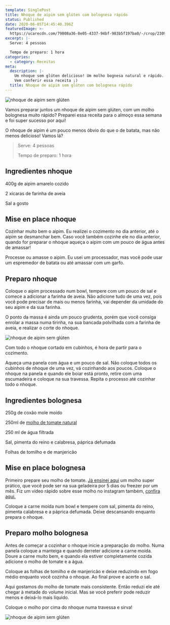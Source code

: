 ```yaml
---
template: SinglePost
title: Nhoque de aipim sem glúten com bolognesa rápido
status: Published
date: 2020-06-05T14:45:40.396Z
featuredImage: >-
  https://ucarecdn.com/79808a36-8e05-4337-94bf-983b5f197ba0/-/crop/2309x1564/0,0/-/preview/
excerpt: |-
  Serve: 4 pessoas 

  Tempo de preparo: 1 hora 
categories:
  - category: Receitas
meta:
  description: |-
    Um nhoque sem glúten delicioso! Um molho bognesa natural e rápido.
    Vem conferir essa receita ;)
  title: Nhoque de aipim sem glúten com bolognesa rápido
---
```

![nhoque de aipim sem glúten](https://ucarecdn.com/c45fefff-1f4b-49e1-8a55-1393bbe52050/)

Vamos preparar juntos um nhoque de aipim sem glúten, com um molho bolognesa muito rápido? Preparei essa receita para o almoço essa semana e foi super sucesso por aqui! 

O nhoque de aipim é um pouco menos óbvio do que o de batata, mas não menos delicioso! Vamos lá? 

> Serve: 4 pessoas 
>
> Tempo de preparo: 1 hora 

## Ingredientes nhoque

400g de aipim amarelo cozido 

2 xícaras de farinha de aveia 

Sal a gosto 

## 

## Mise en place nhoque

Cozinhar muito bem o aipim. Eu realizei o cozimento no dia anterior, até o aipim se desmanchar bem. Caso você também cozinhe ele no dia anterior, quando for preparar o nhoque aqueça o aipim com um pouco de água antes de amassar! 

Processe ou amasse o aipim. Eu usei um processador, mas você pode usar um espremedor de batata ou até amassar com um garfo. 

## Preparo nhoque

Coloque o aipim processado num bowl, tempere com um pouco de sal e comece a adicionar a farinha de aveia. Não adicione tudo de uma vez, pois você pode precisar de mais ou menos farinha, vai depender da umidade do seu aipim e da sua farinha. 

O ponto da massa é ainda um pouco grudenta, porém que você consiga enrolar a massa numa tirinha, na sua bancada polvilhada com a farinha de aveia, e realizar o corte do nhoque. 

![nhoque de aipim sem glúten](https://ucarecdn.com/cc54447e-de52-4dfa-af1d-7e0d502eae33/)

Com todo o nhoque cortado em cubinhos, é hora de partir para o cozimento.  

Aqueça uma panela com água e um pouco de sal. Não coloque todos os cubinhos de nhoque de uma vez, vá cozinhando aos poucos. Coloque o nhoque na panela e quando ele boiar está pronto, retire com uma escumadeira e coloque na sua travessa. Repita o processo até cozinhar todo o nhoque. 

## Ingredientes bolognesa

250g de coxão mole moído 

250ml de [molho de tomate natural ](https://paolafabeni.com/posts/molho-de-tomate/)

250 ml de água filtrada 

Sal, pimenta do reino e calabresa, páprica defumada 

Folhas de tomilho e de manjericão 

## Mise en place bolognesa

Primeiro prepare seu molho de tomate. [Já ensinei aqui](https://paolafabeni.com/posts/molho-de-tomate/) um molho super prático, que você pode ser na sua geladeira por 5 dias ou freezer por um mês. 
Fiz um vídeo rápido sobre esse molho no instagram também, [confira aqui.](https://www.instagram.com/tv/CA-lMselnt_/?utm_source=ig_web_copy_link)

Coloque a carne moída num bowl e tempere com sal, pimenta do reino, pimenta calabresa e a páprica defumada. Deixe descansando enquanto prepara o nhoque. 

## Preparo molho bolognesa

Antes de começar a cozinhar o nhoque inicie a preparação do molho. Numa panela coloque a manteiga e quando derreter adicione a carne moída. Doure a carne muito bem, e quando ela estiver completamente cozida adicione o molho de tomate e a água.  

Coloque as folhas de tomilho e de manjericão e deixe reduzindo em fogo médio enquanto você cozinha o nhoque. 
Ao final prove e acerte o sal.

Aqui gostamos do molho de tomate mais consistente. Então reduzi ele até chegar à metade do volume inicial. Mas se você preferir pode reduzir menos e deixá-lo mais líquido. 

Coloque o molho por cima do nhoque numa travessa e sirva! 

![nhoque de aipim sem glúten](https://ucarecdn.com/77e92a93-f926-4d56-a455-d04456ac6795/-/crop/960x1164/0,0/-/preview/)

